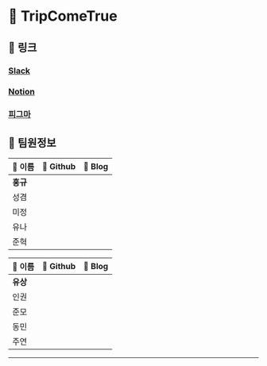 # 🛫 TripComeTrue
## 🔗 링크
### [Slack](https://app.slack.com/client/T064N4WMK28/C068F1XN03Y)
### [Notion](https://www.notion.so/9-9-95a7268723ff4283a22a7ce704ca5b7d)
### [피그마](https://www.figma.com/file/CCPwBHNFHDjur5WIWeiRZT)


## 🤝 팀원정보
| 🌟 이름 | 🌟 Github | 🌟 Blog |
|------|--------|------|
| **홍규** |  |  |
| 성겸 |  |  |
| 미정 |  |  |
| 유나 |  |  |
| 준혁 |  |  |

| 🌟 이름 | 🌟 Github | 🌟 Blog |
|------|--------|------|
| **유상** |  |  |
| 인권 |  |  |
| 준모 |  |  |
| 동민 |  |  |
| 주연 |  |  |
---
